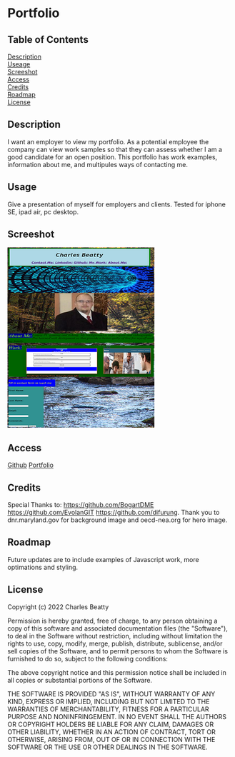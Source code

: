 # Portfolio

## Table of Contents
[Description](#description)<br>
[Useage](#usage)<br>
[Screeshot](#screeshot)<br>
[Access](#access)<br>
[Credits](#credits)<br>
[Roadmap](#roadmap)<br>
[License](#license)

## Description
I want an employer to view my portfolio. As a potential employee the company can view work samples
so that they can assess whether I am  a good candidate for an open position. This portfolio has work examples, information about me, and multipules ways of contacting me.

## Usage
Give a presentation of myself for employers and clients.
Tested for iphone SE, ipad air, pc desktop.

## Screeshot

![Screenshot](assests/desktoplook.png)

## Access

[Github](https://www.github.com/beattycharles)
[Portfolio](https://beattycharles.github.io/Portfolio/)

## Credits
Special Thanks to: https://github.com/BogartDME https://github.com/EvolanGIT https://github.com/difurung.
Thank you to dnr.maryland.gov for background image and oecd-nea.org for hero image.

## Roadmap
Future updates are to include examples of Javascript work, more optimations and styling.

## License
Copyright (c) 2022 Charles Beatty

Permission is hereby granted, free of charge, to any person obtaining a copy of this software and associated documentation files (the "Software"), to deal in the Software without restriction, including without limitation the rights to use, copy, modify, merge, publish, distribute, sublicense, and/or sell copies of the Software, and to permit persons to whom the Software is furnished to do so, subject to the following conditions:

The above copyright notice and this permission notice shall be included in all copies or substantial portions of the Software.

THE SOFTWARE IS PROVIDED "AS IS", WITHOUT WARRANTY OF ANY KIND, EXPRESS OR IMPLIED, INCLUDING BUT NOT LIMITED TO THE WARRANTIES OF MERCHANTABILITY, FITNESS FOR A PARTICULAR PURPOSE AND NONINFRINGEMENT. IN NO EVENT SHALL THE AUTHORS OR COPYRIGHT HOLDERS BE LIABLE FOR ANY CLAIM, DAMAGES OR OTHER LIABILITY, WHETHER IN AN ACTION OF CONTRACT, TORT OR OTHERWISE, ARISING FROM, OUT OF OR IN CONNECTION WITH THE SOFTWARE OR THE USE OR OTHER DEALINGS IN THE SOFTWARE.